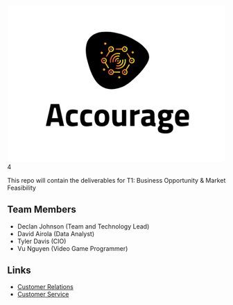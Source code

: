 ![logo](https://github.com/Accourage/kick-off/raw/master/logo_b.png)4

This repo will contain the deliverables for T1: Business Opportunity &amp; Market Feasibility

## Team Members
- Declan Johnson (Team and Technology Lead)
- David Airola (Data Analyst)
- Tyler Davis (CIO)
- Vu Nguyen (Video Game Programmer)

## Links
- [Customer Relations](CUST_RELATIONS.md)
- [Customer Service](CUST_SERVICE.md)
